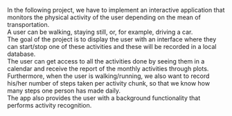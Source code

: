 In the following project, we have to implement an interactive
application that monitors the physical activity of the user depending on the
mean of transportation.\
A user can be walking, staying still, or, for example, driving a car.\
The goal of the project is to display the user with an interface where they can start/stop
one of these activities and these will be recorded in a local database.\
The user can get access to all the activities done by seeing them in a calendar and receive the report of the monthly activities through plots.\
Furthermore, when the user is walking/running, we also want to record his/her number of steps taken per activity chunk, so that we know how many steps one person has made daily.\
The app also provides the user with a background functionality that performs activity recognition.
